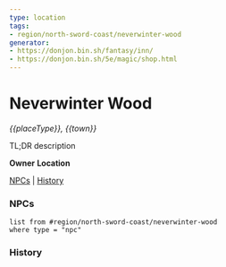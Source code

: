 ```yaml
---
type: location
tags: 
- region/north-sword-coast/neverwinter-wood
generator: 
- https://donjon.bin.sh/fantasy/inn/
- https://donjon.bin.sh/5e/magic/shop.html
---
```

# Neverwinter Wood
*{{placeType}}, {{town}}*

TL;DR description

**Owner**
**Location**

[NPCs](#NPCs) | [History](#History)

### NPCs

```dataview
list from #region/north-sword-coast/neverwinter-wood
where type = "npc"
```

### History